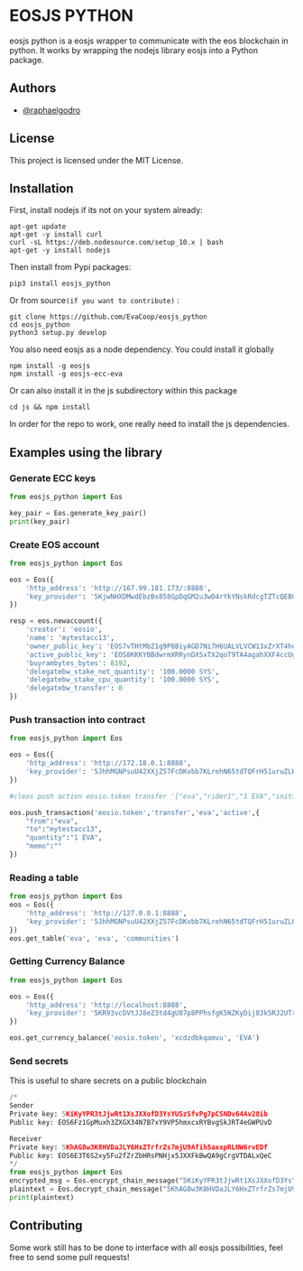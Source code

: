 # EOSJS PYTHON

eosjs python is a eosjs wrapper to communicate with the eos blockchain in python. It works by wrapping the nodejs library eosjs into a Python package.

## Authors
* [@raphaelgodro](https://github.com/raphaelgodro)

## License
This project is licensed under the MIT License.

## Installation

First, install nodejs if its not on your system already:
```
apt-get update
apt-get -y install curl
curl -sL https://deb.nodesource.com/setup_10.x | bash
apt-get -y install nodejs
```

Then install from Pypi packages:
```
pip3 install eosjs_python
```

Or from source`(if you want to contribute)` : 
```
git clone https://github.com/EvaCoop/eosjs_python
cd eosjs_python
python3 setup.py develop
```

You also need eosjs as a node dependency.
You could install it globally
```
npm install -g eosjs
npm install -g eosjs-ecc-eva
```
Or can also install it in the js subdirectory within this package
```
cd js && npm install
```

In order for the repo to work, one really need to install the js dependencies.

## Examples using the library

### Generate ECC keys
```python
from eosjs_python import Eos

key_pair = Eos.generate_key_pair()
print(key_pair)
```

### Create EOS account
```python
from eosjs_python import Eos

eos = Eos({
	'http_address': 'http://167.99.181.173/:8888',
	'key_provider': '5KjwNHXDMwdEbzBx858GpDqGM2u3wD4rYkYNskRdcgTZTcQEBQZ'
})

resp = eos.newaccount({
	'creator': 'eosio',
	'name': 'mytestacc13',
	'owner_public_key': 'EOS7vTHtMbZ1g9P8BiyAGD7Ni7H6UALVLVCW13xZrXT4heCBke3it',
	'active_public_key': 'EOS8KKKYBBdwrmXRRynDXSxTX2qoT9TA4agahXXF4ccUgRCy81RNc',
	'buyrambytes_bytes': 8192,
	'delegatebw_stake_net_quantity': '100.0000 SYS',
	'delegatebw_stake_cpu_quantity': '100.0000 SYS',
	'delegatebw_transfer': 0
})
```

### Push transaction into contract
```python
from eosjs_python import Eos

eos = Eos({
	'http_address': 'http://172.18.0.1:8888',
	'key_provider': '5JhhMGNPsuU42XXjZ57FcDKvbb7KLrehN65tdTQFrH51uruZLHi'
})

#cleos push action eosio.token transfer '["eva","rider1","1 EVA","initial balance"]' -p eva

eos.push_transaction('eosio.token','transfer','eva','active',{
	"from":"eva",
	"to":"mytestacc13",
	"quantity":"1 EVA",
	"memo":""
})
```

### Reading a table
```python
from eosjs_python import Eos
eos = Eos({
	'http_address': 'http://127.0.0.1:8888',
	'key_provider': '5JhhMGNPsuU42XXjZ57FcDKvbb7KLrehN65tdTQFrH51uruZLHi'
})
eos.get_table('eva', 'eva', 'communities')

```

### Getting Currency Balance

```python
from eosjs_python import Eos

eos = Eos({
    'http_address': 'http://localhost:8888',
    'key_provider': '5KR93vcDVtJJ8eZ3td4gU87p8PPhsfgK5NZKyDij83kSRJ2UTrM'
})

eos.get_currency_balance('eosio.token', 'xcdzdbkqamvu', 'EVA')

```

### Send secrets
This is useful to share secrets on a public blockchain 
```python
/*
Sender
Private key: 5KiKyYPR3tJjwRt1XsJXXofD3YsYUSzSfvPg7pCSNDv64Av28ib
Public key: EOS6Fz1GpMuxh3ZXGX34N7B7xY9VP5hmxcxRYBvgSkJRT4eGWPUvD

Receiver
Private key: 5KhAG8w3K8HVDaJLY6HxZTrfrZs7mjU9Afih5axxpRLNW6rvEDf
Public key: EOS6E3T6S2xy5Fu2fZrZbHRsPNHjx5JXXFkBwQA9gCrgVTDALxQeC
*/
from eosjs_python import Eos
encrypted_msg = Eos.encrypt_chain_message("5KiKyYPR3tJjwRt1XsJXXofD3YsYUSzSfvPg7pCSNDv64Av28ib", "EOS6E3T6S2xy5Fu2fZrZbHRsPNHjx5JXXFkBwQA9gCrgVTDALxQeC", "secret chain message")
plaintext = Eos.decrypt_chain_message("5KhAG8w3K8HVDaJLY6HxZTrfrZs7mjU9Afih5axxpRLNW6rvEDf", "EOS6Fz1GpMuxh3ZXGX34N7B7xY9VP5hmxcxRYBvgSkJRT4eGWPUvD", encrypted_msg)
print(plaintext)
```
## Contributing

Some work still has to be done to interface with all eosjs possibilities, feel free to send some pull requests!
